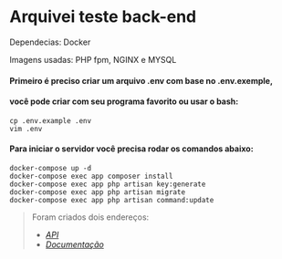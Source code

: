 # Arquivei teste back-end

Dependecias: Docker

Imagens usadas: PHP fpm, NGINX e MYSQL

#### Primeiro é preciso criar um arquivo .env com base no .env.exemple, 
#### você pode criar com seu programa favorito ou usar o bash:
```
cp .env.example .env
vim .env
```


#### Para iniciar o servidor você precisa rodar os comandos abaixo:

```
docker-compose up -d
docker-compose exec app composer install
docker-compose exec app php artisan key:generate
docker-compose exec app php artisan migrate
docker-compose exec app php artisan command:update
```

> Foram criados dois endereços:
> - *[API](https://localhost:8000)*
> - *[Documentação](https://localhost:8001)*